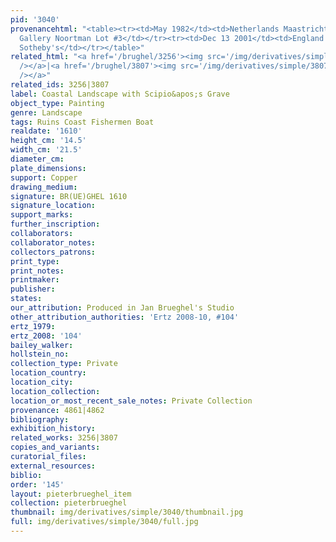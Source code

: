 ```yaml
---
pid: '3040'
provenancehtml: "<table><tr><td>May 1982</td><td>Netherlands Maastricht</td><td>Sale
  Gallery Noortman Lot #3</td></tr><tr><td>Dec 13 2001</td><td>England London</td><td>Sale
  Sotheby's</td></tr></table>"
related_html: "<a href='/brughel/3256'><img src='/img/derivatives/simple/3256/thumbnail.jpg'
  /></a>|<a href='/brughel/3807'><img src='/img/derivatives/simple/3807/thumbnail.jpg'
  /></a>"
related_ids: 3256|3807
label: Coastal Landscape with Scipio&apos;s Grave
object_type: Painting
genre: Landscape
tags: Ruins Coast Fishermen Boat
realdate: '1610'
height_cm: '14.5'
width_cm: '21.5'
diameter_cm:
plate_dimensions:
support: Copper
drawing_medium:
signature: BR(UE)GHEL 1610
signature_location:
support_marks:
further_inscription:
collaborators:
collaborator_notes:
collectors_patrons:
print_type:
print_notes:
printmaker:
publisher:
states:
our_attribution: Produced in Jan Brueghel's Studio
other_attribution_authorities: 'Ertz 2008-10, #104'
ertz_1979:
ertz_2008: '104'
bailey_walker:
hollstein_no:
collection_type: Private
location_country:
location_city:
location_collection:
location_or_most_recent_sale_notes: Private Collection
provenance: 4861|4862
bibliography:
exhibition_history:
related_works: 3256|3807
copies_and_variants:
curatorial_files:
external_resources:
biblio:
order: '145'
layout: pieterbrueghel_item
collection: pieterbrueghel
thumbnail: img/derivatives/simple/3040/thumbnail.jpg
full: img/derivatives/simple/3040/full.jpg
---
```

